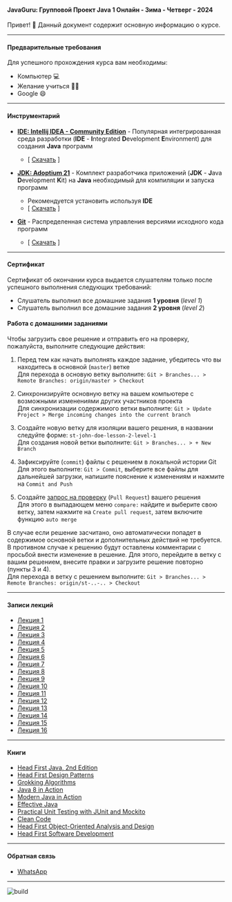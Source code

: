 #### JavaGuru: Групповой Проект Java 1 Онлайн -  Зима - Четверг - 2024

Привет! 👋 Данный документ содержит основную информацию о курсе.

---

#### Предварительные требования

Для успешного прохождения курса вам необходимы:
* Компьютер 💻
* Желание учиться 👨‍🏫
* Google 😄

---

#### Инструментарий

* **[IDE: Intellij IDEA - Community Edition](https://www.jetbrains.com/idea/)** - Популярная интегрированная среда разработки (**IDE** - **I**ntegrated **D**evelopment **E**nvironment) для создания **Java** программ 
  * [ [Скачать](https://www.jetbrains.com/idea/download/#section=windows) ]


* **[JDK: Adoptium 21](https://adoptium.net/)** - Комплект разработчика приложений (**JDK** - **J**ava **D**evelopment **K**it) на **Java** необходимый для компиляции и запуска программ
  * Рекомендуется установить используя **IDE**
  * [ [Скачать](https://adoptium.net/) ]


* **[Git](https://git-scm.com/)** - Распределенная система управления версиями исходного кода программ
    * [ [Скачать](https://git-scm.com/download) ]

---

#### Сертификат

Сертификат об окончании курса выдается слушателям только после успешного выполнения следующих требований:
* Слушатель выполнил все домашние задания **1 уровня** (_level 1_)
* Слушатель выполнил все домашние задания **2 уровня** (_level 2_)


#### Работа с домашними заданиями

Чтобы загрузить свое решение и отправить его на проверку, пожалуйста, выполните следующие действия:
1. Перед тем как начать выполнять каждое задание, убедитесь что вы находитесь в основной (`master`) ветке\
   Для перехода в основую ветку выполните: `Git > Branches... > Remote Branches: origin/master > Checkout`

2. Синхронизируйте основную ветку на вашем компьютере с возможными изменениями других участников проекта\
   Для синхронизации содержимого ветки выполните: `Git > Update Project > Merge incoming changes into the current branch`

3. Создайте новую ветку для изоляции вашего решения, в названии следуйте форме: `st-john-doe-lesson-2-level-1`\
   Для создания новой ветки выполните: `Git > Branches... > + New Branch`

4. Зафиксируйте (`commit`) файлы с решением в локальной истории Git\
   Для этого выполните: `Git > Commit`, выберите все файлы для дальнейшей загрузки, напишите пояснение к изменениям и нажмите на `Commit and Push`

5. Создайте [запрос на проверку](https://github.com/antdolg1/jg_java_1_wednesday_march_2023/compare) (`Pull Request`) вашего решения\
   Для этого в выпадающем меню `compare:` найдите и выберите свою ветку, затем нажмите на `Create pull request`, затем включите функцию `auto merge`

В случае если решение засчитано, оно автоматически попадет в содержимое основной ветки и дополнительных действий не требуется.\
В противном случае к решению будут оставлены комментарии с просьбой внести изменение в решение. Для этого, перейдите в ветку с вашим решением, внесите правки и загрузите решение повторно (пункты 3 и 4).\
Для перехода в ветку с решением выполните: `Git > Branches... > Remote Branches: origin/st-..-.. > Checkout`

---

#### Записи лекций

* [Лекция 1](https://www.youtube.com/watch?v=DU-TM-Z9xGs)
* [Лекция 2](https://www.youtube.com/watch?v=ycP0WkItevI)
* [Лекция 3]()
* [Лекция 4](https://www.youtube.com/watch?v=oOj2FdCZ0Ig)
* [Лекция 5](https://www.youtube.com/watch?v=M-KtK-rzaEM)
* [Лекция 6](https://www.youtube.com/watch?v=z0PXcUJdoSQ)
* [Лекция 7](https://www.youtube.com/watch?v=VPEBd4Dz19c)
* [Лекция 8](https://www.youtube.com/watch?v=DV6Vh-q7CjE)
* [Лекция 9](https://www.youtube.com/watch?v=qDbUSnIBq7s)
* [Лекция 10](https://www.youtube.com/watch?v=OckYDpWLeKE)
* [Лекция 11](https://www.youtube.com/watch?v=dkHs1LU9IyY)
* [Лекция 12](https://www.youtube.com/watch?v=MZEnRdN-VBc)
* [Лекция 13](https://www.youtube.com/watch?v=1sDVDgmLlSY)
* [Лекция 14](https://www.youtube.com/watch?v=UcHKLkrMaaQ)
* [Лекция 15](https://www.youtube.com/watch?v=IpG4KxV6VCM)
* [Лекция 16]()

---

#### Книги

* [Head First Java, 2nd Edition](https://isbnsearch.org/isbn/9780596009205)
* [Head First Design Patterns](https://isbnsearch.org/isbn/9780596007126)
* [Grokking Algorithms](https://isbnsearch.org/isbn/9781617292231)
* [Java 8 in Action](https://isbnsearch.org/isbn/9781617291999)
* [Modern Java in Action](https://isbnsearch.org/isbn/9781617293566)
* [Effective Java](https://isbnsearch.org/isbn/9780134685991)
* [Practical Unit Testing with JUnit and Mockito](https://isbnsearch.org/isbn/9788393489398)
* [Clean Code](https://isbnsearch.org/isbn/9780132350884)
* [Head First Object-Oriented Analysis and Design](https://isbnsearch.org/isbn/9780596008673)
* [Head First Software Development](https://isbnsearch.org/isbn/9780596527358)

---

#### Обратная связь

* [WhatsApp](https://chat.whatsapp.com/I9vSXcZ3eSpJY4eHDvzHYo)

---

![build](https://github.com/antdolg1/jg_java_1_thursday_february_2024/actions/workflows/build.yaml/badge.svg)
